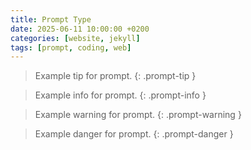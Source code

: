 ```yaml
---
title: Prompt Type
date: 2025-06-11 10:00:00 +0200
categories: [website, jekyll]
tags: [prompt, coding, web]
---
```


> Example tip for prompt.
{: .prompt-tip }

> Example info for prompt.
{: .prompt-info }

> Example warning for prompt.
{: .prompt-warning }

> Example danger for prompt.
{: .prompt-danger }